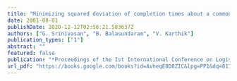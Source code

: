 ```yaml
---
title: "Minimizing squared deviation of completion times about a common due date - algorithms and heuristics"
date: 2001-08-01
publishDate: 2020-12-12T02:56:21.583637Z
authors: ["G. Srinivasan", "B. Balasundaram", "V. Karthik"]
publication_types: ["1"]
abstract: ""
featured: false
publication: "*Proceedings of the Ist International Conference on Logistics and Supply Chain Management*"
url_pdf: "https://books.google.com/books?id=AvheqE0D8ZIC&lpg=PP1&dq=8177641859&pg=PP1#v=onepage&q&f=false"
---
```


